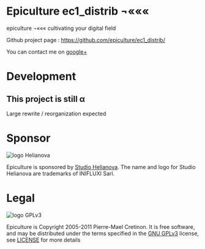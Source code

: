 Epiculture ec1_distrib ¬«««
===========================

epiculture ¬««« cultivating your digital field

Github project page : <https://github.com/epiculture/ec1_distrib/>

You can contact me on [google+][link3]

Development
===========

This project is still α
---------------------------

Large rewrite / reorganization expected


Sponsor
=======
![logo Helianova][image1]

Epiculture is sponsored by [Studio Helianova][link8]. The name and logo for Studio Helianova are trademarks of INIFLUXI Sarl.


Legal
=====
![logo GPLv3][image2]

Epiculture is Copyright 2005-2011 Pierre-Mael Cretinon. It is free software, and may be distributed under the terms specified in the [GNU GPLv3][link9] license, see [LICENSE][link7] for more details

[image1]: http://studio.helianova.com/helianova_logo_03_0180.png
[image2]: http://www.gnu.org/graphics/gplv3-88x31.png

[link1]: https://github.com/epima/ec1_users/
[link2]: https://github.com/epima/ec1_users/issues
[link3]: https://plus.google.com/117594241819654605893
[link4]: http://en.wikipedia.org/wiki/Agile_development
[link5]: http://en.wikipedia.org/wiki/Behavior_Driven_Development
[link6]: http://mimiandeunice.com/
[link7]: https://github.com/epima/ec1_users/blob/master/LICENSE
[link8]: http://studio.helianova.com
[link9]: http://www.gnu.org/licenses/gpl-3.0.html

